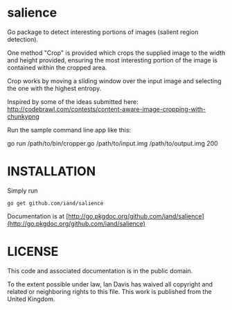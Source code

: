 salience
========

Go package to detect interesting portions of images (salient region detection).

One method "Crop" is provided which crops the supplied image to the width and height provided, ensuring the most interesting portion of the image is contained within the cropped area.

Crop works by moving a sliding window over the input image and selecting the one with the highest entropy.

Inspired by some of the ideas submitted here: http://codebrawl.com/contests/content-aware-image-cropping-with-chunkypng

Run the sample command line app like this:

go run /path/to/bin/cropper.go  /path/to/input.img /path/to/output.img 200

INSTALLATION
============

Simply run

	go get github.com/iand/salience

Documentation is at [http://go.pkgdoc.org/github.com/iand/salience](http://go.pkgdoc.org/github.com/iand/salience)

LICENSE
=======
This code and associated documentation is in the public domain.

To the extent possible under law, Ian Davis has waived all copyright
and related or neighboring rights to this file. This work is published 
from the United Kingdom. 